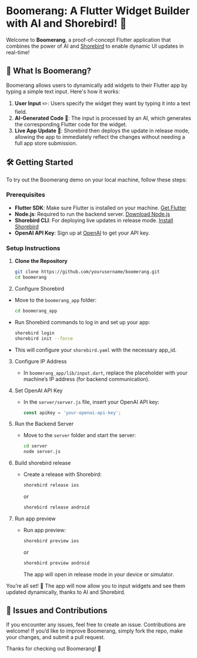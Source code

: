# Boomerang: A Flutter Widget Builder with AI and Shorebird! 🚀

Welcome to **Boomerang**, a proof-of-concept Flutter application that combines the power of AI and [Shorebird](https://shorebird.dev) to enable dynamic UI updates in real-time!

## 📱 What Is Boomerang?

Boomerang allows users to dynamically add widgets to their Flutter app by typing a simple text input. Here's how it works:

1. **User Input** ✏️: Users specify the widget they want by typing it into a text field.
2. **AI-Generated Code** 🤖: The input is processed by an AI, which generates the corresponding Flutter code for the widget.
3. **Live App Update** 🔄: Shorebird then deploys the update in release mode, allowing the app to immediately reflect the changes without needing a full app store submission.

## 🛠 Getting Started

To try out the Boomerang demo on your local machine, follow these steps:

### Prerequisites

- **Flutter SDK**: Make sure Flutter is installed on your machine. [Get Flutter](https://flutter.dev/docs/get-started/install)
- **Node.js**: Required to run the backend server. [Download Node.js](https://nodejs.org/)
- **Shorebird CLI**: For deploying live updates in release mode. [Install Shorebird](https://docs.shorebird.dev/install)
- **OpenAI API Key**: Sign up at [OpenAI](https://openai.com/) to get your API key.

### Setup Instructions

1. **Clone the Repository**

   ```bash
   git clone https://github.com/yourusername/boomerang.git
   cd boomerang
   ```
   

2.	Configure Shorebird
   - Move to the `boomerang_app` folder:
     
     ```bash
     cd boomerang_app
     ```
   - Run Shorebird commands to log in and set up your app:
     
     ```bash
     shorebird login
     shorebird init --force
     ```
   - This will configure your `shorebird.yaml` with the necessary app_id.

3. Configure IP Address
   - In `boomerang_app/lib/input.dart`, replace the placeholder with your machine’s IP address (for backend communication).
  
4. Set OpenAI API Key
   - In the `server/server.js` file, insert your OpenAI API key:
     
     ```javascript
     const apiKey = 'your-openai-api-key';
     ```
5. Run the Backend Server
   - Move to the `server` folder and start the server:
     
     ```bash
     cd server
     node server.js
     ```
6. Build shorebird release
   - Create a release with Shorebird:
  
     ```bash
     shorebird release ios
     ```

     or

     ```bash
     shorebird release android
     ```

7. Run app preview
   - Run app preview:
     ```bash
     shorebird preview ios
     ```
     or
     ```bash
     shorebird preview android
     ```
     The app will open in release mode in your device or simulator.
     

You’re all set! 🎉 The app will now allow you to input widgets and see them updated dynamically, thanks to AI and Shorebird.

## 🤝 Issues and Contributions

If you encounter any issues, feel free to create an issue. Contributions are welcome! If you’d like to improve Boomerang, simply fork the repo, make your changes, and submit a pull request.

Thanks for checking out Boomerang! 🙌
